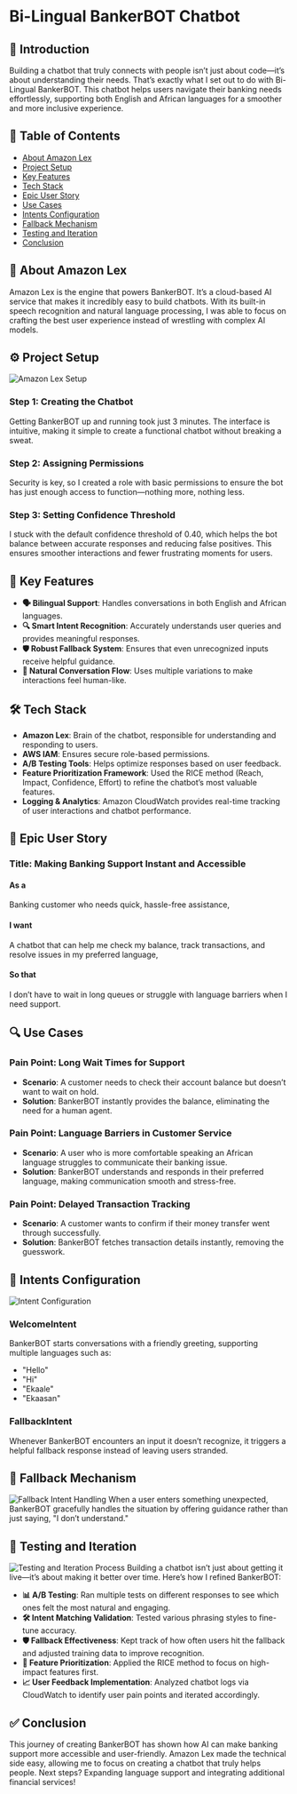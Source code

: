 
# Bi-Lingual BankerBOT Chatbot

## 🚀 Introduction
Building a chatbot that truly connects with people isn’t just about code—it’s about understanding their needs. That’s exactly what I set out to do with Bi-Lingual BankerBOT. This chatbot helps users navigate their banking needs effortlessly, supporting both English and African languages for a smoother and more inclusive experience.

## 📌 Table of Contents
- [About Amazon Lex](#about-amazon-lex)
- [Project Setup](#project-setup)
- [Key Features](#key-features)
- [Tech Stack](#tech-stack)
- [Epic User Story](#epic-user-story)
- [Use Cases](#use-cases)
- [Intents Configuration](#intents-configuration)
- [Fallback Mechanism](#fallback-mechanism)
- [Testing and Iteration](#testing-and-iteration)
- [Conclusion](#conclusion)

## 🤖 About Amazon Lex
Amazon Lex is the engine that powers BankerBOT. It’s a cloud-based AI service that makes it incredibly easy to build chatbots. With its built-in speech recognition and natural language processing, I was able to focus on crafting the best user experience instead of wrestling with complex AI models.

## ⚙️ Project Setup
![Amazon Lex Setup](![Setup](https://github.com/user-attachments/assets/eb25257e-68a3-4307-a44b-864fbfbc260d)
)
### Step 1: Creating the Chatbot
Getting BankerBOT up and running took just 3 minutes. The interface is intuitive, making it simple to create a functional chatbot without breaking a sweat.

### Step 2: Assigning Permissions
Security is key, so I created a role with basic permissions to ensure the bot has just enough access to function—nothing more, nothing less.

### Step 3: Setting Confidence Threshold
I stuck with the default confidence threshold of 0.40, which helps the bot balance between accurate responses and reducing false positives. This ensures smoother interactions and fewer frustrating moments for users.

## 🌟 Key Features
- **🗣️ Bilingual Support**: Handles conversations in both English and African languages.
- **🔍 Smart Intent Recognition**: Accurately understands user queries and provides meaningful responses.
- **🛡️ Robust Fallback System**: Ensures that even unrecognized inputs receive helpful guidance.
- **💬 Natural Conversation Flow**: Uses multiple variations to make interactions feel human-like.

## 🛠️ Tech Stack
- **Amazon Lex**: Brain of the chatbot, responsible for understanding and responding to users.
- **AWS IAM**: Ensures secure role-based permissions.
- **A/B Testing Tools**: Helps optimize responses based on user feedback.
- **Feature Prioritization Framework**: Used the RICE method (Reach, Impact, Confidence, Effort) to refine the chatbot’s most valuable features.
- **Logging & Analytics**: Amazon CloudWatch provides real-time tracking of user interactions and chatbot performance.

## 📖 Epic User Story
### Title: Making Banking Support Instant and Accessible
#### As a
Banking customer who needs quick, hassle-free assistance,
#### I want
A chatbot that can help me check my balance, track transactions, and resolve issues in my preferred language,
#### So that
I don’t have to wait in long queues or struggle with language barriers when I need support.

## 🔍 Use Cases
### **Pain Point: Long Wait Times for Support**
- **Scenario**: A customer needs to check their account balance but doesn’t want to wait on hold.
- **Solution**: BankerBOT instantly provides the balance, eliminating the need for a human agent.

### **Pain Point: Language Barriers in Customer Service**
- **Scenario**: A user who is more comfortable speaking an African language struggles to communicate their banking issue.
- **Solution**: BankerBOT understands and responds in their preferred language, making communication smooth and stress-free.

### **Pain Point: Delayed Transaction Tracking**
- **Scenario**: A customer wants to confirm if their money transfer went through successfully.
- **Solution**: BankerBOT fetches transaction details instantly, removing the guesswork.

## 🎯 Intents Configuration
![Intent Configuration](path/to/intents-image.png)
### WelcomeIntent
BankerBOT starts conversations with a friendly greeting, supporting multiple languages such as:
- "Hello"
- "Hi"
- "Ekaale"
- "Ekaasan"

### FallbackIntent
Whenever BankerBOT encounters an input it doesn’t recognize, it triggers a helpful fallback response instead of leaving users stranded.

## 🔄 Fallback Mechanism
![Fallback Intent Handling](path/to/fallback-image.png)
When a user enters something unexpected, BankerBOT gracefully handles the situation by offering guidance rather than just saying, "I don’t understand."

## 🧪 Testing and Iteration
![Testing and Iteration Process](path/to/testing-image.png)
Building a chatbot isn’t just about getting it live—it’s about making it better over time. Here’s how I refined BankerBOT:
- **📊 A/B Testing**: Ran multiple tests on different responses to see which ones felt the most natural and engaging.
- **🛠️ Intent Matching Validation**: Tested various phrasing styles to fine-tune accuracy.
- **🛡️ Fallback Effectiveness**: Kept track of how often users hit the fallback and adjusted training data to improve recognition.
- **🎯 Feature Prioritization**: Applied the RICE method to focus on high-impact features first.
- **📈 User Feedback Implementation**: Analyzed chatbot logs via CloudWatch to identify user pain points and iterated accordingly.

## ✅ Conclusion
This journey of creating BankerBOT has shown how AI can make banking support more accessible and user-friendly. Amazon Lex made the technical side easy, allowing me to focus on creating a chatbot that truly helps people. Next steps? Expanding language support and integrating additional financial services!
